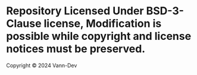 # Repository Licensed Under BSD-3-Clause license, Modification is possible while copyright and license notices must be preserved.

Copyright © 2024 Vann-Dev

